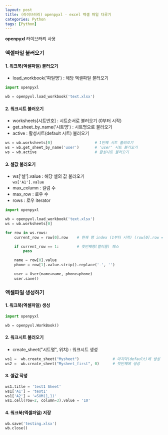```yaml
---
layout: post
title: (라이브러리) openpyxl - excel 엑셀 파일 다루기
categories: Python
tags: [Python]
---
```


**openpyxl** 라이브러리 사용

### 엑셀파일 불러오기

#### 1. 워크북(엑셀파일) 불러오기
- load_workbook('파일명') : 해당 엑셀파일 불러오기

```python
import openpyxl

wb = openpyxl.load_workbook('text.xlsx')
```

#### 2\. 워크시트 불러오기
- worksheets[시트번호] : 시트순서로 불러오기 (0부터 시작)
- get_sheet_by_name('시트명') : 시트명으로 불러오기
- active : 활성시트(default 시트) 불러오기

```python
ws = wb.worksheets[0]                   # 1번째 시트 불러오기
ws = wb.get_sheet_by_name('user')       # 'user' 시트 불러오기
ws = wb.active                          # 활성시트 불러오기
```

#### 3\. 셀값 불러오기
- ws['셀'].value : 해당 셀의 값 불러오기  
`ws['A1'].value`
- max_column : 컬럼 수 
- max_row : 로우 수  
- rows : 로우 iterator

```python
import openpyxl

wb = openpyxl.load_workbook('text.xlsx')
ws = wb.worksheets[0]

for row in ws.rows:
    current_row = row[0].row    # 현재 행 index (1부터 시작) (row[0].row = row[1].row)

    if current_row == 1:        # 첫번째행(열이름) 패스
        pass

    name = row[0].value
    phone = row[1].value.strip().replace('-', '')

    user = User(name=name, phone=phone)
    user.save()
```

### 엑셀파일 생성하기

#### 1. 워크북(엑셀파일) 생성
```python
import openpyxl

wb = openpyxl.WorkBook()
```

#### 2\. 워크시트 불러오기
  - create_sheet("시트명", 위치) : 워크시트 생성

```python
ws1 =  wb.create_sheet("Mysheet")               # 마지막(default)에 생성
ws2 =  wb.create_sheet("Mysheet_first", 0)      # 첫번째에 생성
```


#### 3\. 셀값 작성
```python
ws1.title = 'test1 Sheet'
ws1['A1'] = 'test1'
ws1['A2'] = '=SUM(1,1)'
ws1.cell(row=2, column=3).value = '10'
```


#### 4. 워크북(엑셀파일) 저장
```python
wb.save('testing.xlsx')
wb.close()
```